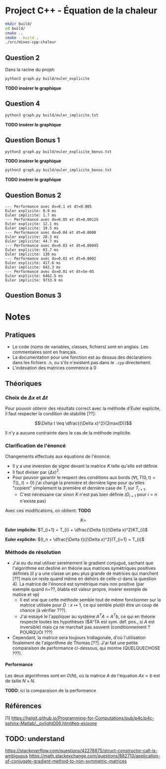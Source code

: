 # Project C++ - Équation de la chaleur

```bash
mkdir build/
cd build/
cmake ..
cmake --build .
./src/mines-cpp-chaleur
```

## Question 2

Dans la racine du projet:

```bash
python3 graph.py build/euler_explicite
```

**TODO insérer le graphique**

## Question 4

```bash
python3 graph.py build/euler_implicite.txt
```
**TODO insérer le graphique**

## Question Bonus 1

```bash
python3 graph.py build/euler_explicite_bonus.txt
```

**TODO insérer le graphique**

```bash
python3 graph.py build/euler_implicite_bonus.txt
```

**TODO insérer le graphique**

## Question Bonus 2

```
--- Performance avec dx=0.1 et dt=0.005
Euler explicite: 0.9 ms
Euler implicite: 1.7 ms
--- Performance avec dx=0.05 et dt=0.00125
Euler explicite: 12.1 ms
Euler implicite: 19.5 ms
--- Performance avec dx=0.04 et dt=0.0008
Euler explicite: 28.3 ms
Euler implicite: 44.7 ms
--- Performance avec dx=0.03 et dt=0.00045
Euler explicite: 83.7 ms
Euler implicite: 130 ms
--- Performance avec dx=0.02 et dt=0.0002
Euler explicite: 417.6 ms
Euler implicite: 642.3 ms
--- Performance avec dx=0.01 et dt=5e-05
Euler explicite: 6462.5 ms
Euler implicite: 9733.9 ms
```

## Question Bonus 3


# Notes

## Pratiques

- Le code (noms de variables, classes, fichiers) sont en anglais. Les commentaires sont en français.
- La documentation pour une fonction est au dessus des déclarations dans les fichiers `.h`, ou s'ils n'existent pas dans le `.cpp` directement.
- L'indexation des matrices commence à 0

## Théoriques

### Choix de $\Delta x$ et $\Delta t$

Pour pouvoir obtenir des résultats correct avec la méthode d'Euler explicite, il faut respecter la condition de stabilité [??]:

$$\Delta t \leq \dfrac{(\Delta x)^2}{2max(D)}$$

Il n'y a aucune contrainte dans le cas de la méthode implicite.

### Clarification de l'énoncé

Changements effectués aux équations de l'énoncé:

- Il y a une inversion de signe devant la matrice $K$ telle qu'elle est définie
- Il faut diviser par $(\Delta x)^2$.
- Pour pouvoir garantir le respect des conditions aux bords ($\forall t, T(0, t) = T(L, t) = 0$) j'ai changé la première et dernière ligne pour qu'elles "copient" simplement la première et dernière case de $T_{i}$ sur $T_{i+1}$.
  - C'est nécessaire car sinon $K$ n'est pas bien définie ($D_{i+1}$ pour $i = n$ n'existe pas)

Avec ces modifications, on obtient:
**TODO**

$$ K = $$

**Euler implicite:** $T_{i+1} = T_{i} + \dfrac{\Delta t}{(\Delta x)^2}KT_{i}$

**Euler explicite:** $(I_n + \dfrac{\Delta t}{(\Delta x)^2})T_{i+1} = T_{i}$

### Méthode de résolution

- J'ai eu du mal utiliser sereinement le gradient conjugué, sachant que l'algorithme est destiné en théorie aux matrices symétriques positives définies (il y a une classe un peu plus grande de matrices qui marchent [??] mais on reste quand même en dehors de celle-ci dans la question 4). La matrice de l'énoncé est symétrique mais non positive (par exemple quand n=??, blabla est valeur propre, insérer exemple de matice et vp)
  - Il est vrai que cette méthode semble tout de même fonctionner sur la matrice utilisée pour $D : x \mapsto 1$, ce qui semble plutôt être un coup de chance (à vérifier ???). 
  - J'ai essayé le l'appliquer au système $A^TA = A^Tb$, ce qui en théorie respecte toutes les hypothèses ($A^TA est sym. def. pos., si $A$ est inversible) mais ça ne marchait pas souvent (conditionnement ? POURQUOI ???)
- Cependant, la matrice sera toujours tridiagonale, d'où l'utilisation finalement de l'algorithme de Thomas [??]. J'ai fait une petite comparaison de performance ci-dessous, qui montre (QUELQUECHOSE ???).

#### Performance

Les deux algorithmes sont en $O(N)$, où la matrice $A$ de l'équation $Ax = b$ est de taille $N \times N$.

**TODO**: ici la comparaison de la performance


## Références
[1] https://hplgit.github.io/Programming-for-Computations/pub/p4c/p4c-sphinx-Matlab/._pylight006.html#eq-esixone

## TODO: understand
https://stackoverflow.com/questions/42278875/struct-constructor-call-is-ambiguous
https://math.stackexchange.com/questions/882713/application-of-conjugate-gradient-method-to-non-symmetric-matrices
